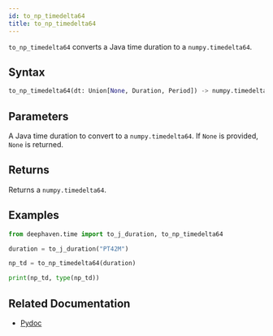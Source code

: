 ```yaml
---
id: to_np_timedelta64
title: to_np_timedelta64
---
```


`to_np_timedelta64` converts a Java time duration to a `numpy.timedelta64`.

## Syntax

```python syntax
to_np_timedelta64(dt: Union[None, Duration, Period]) -> numpy.timedelta64
```

## Parameters

<ParamTable>
<Param name="dt" type="Union[None, Duration, Period]">

A Java time duration to convert to a `numpy.timedelta64`. If `None` is provided, `None` is returned.

</Param>
</ParamTable>

## Returns

Returns a `numpy.timedelta64`.

## Examples

```python order=null
from deephaven.time import to_j_duration, to_np_timedelta64

duration = to_j_duration("PT42M")

np_td = to_np_timedelta64(duration)

print(np_td, type(np_td))
```

## Related Documentation

- [Pydoc](https://deephaven.io/core/pydoc/code/deephaven.time.html#deephaven.time.to_np_timedelta64)
